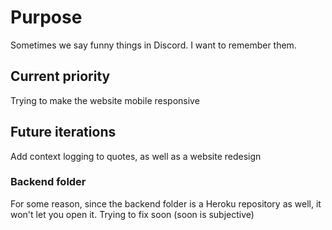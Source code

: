 # Purpose
Sometimes we say funny things in Discord. I want to remember them.
## Current priority
Trying to make the website mobile responsive
## Future iterations
Add context logging to quotes, as well as a website redesign
### Backend folder
For some reason, since the backend folder is a Heroku repository as well, it won't let you open it. Trying to fix soon (soon is subjective)
